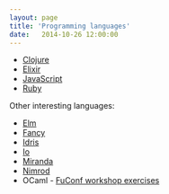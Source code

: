 ```yaml
---
layout: page
title: 'Programming languages'
date:   2014-10-26 12:00:00
---
```


* [Clojure](/notes/lang/clojure/)
* [Elixir](/notes/lang/elixir/)
* [JavaScript](/notes/lang/js/)
* [Ruby](/notes/lang/ruby/)

Other interesting languages:

* [Elm](http://elm-lang.org/)
* [Fancy](http://www.fancy-lang.org/)
* [Idris](http://www.idris-lang.org/example/)
* [Io](http://iolanguage.org/scm/io/docs/IoGuide.html)
* [Miranda](http://miranda.org.uk/)
* [Nimrod](http://nimrod-lang.org/documentation.html)
* OCaml - [FuConf workshop exercises](http://gazagnaire.org/fuconf14/)
